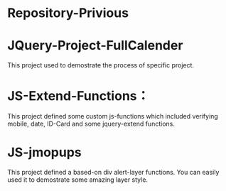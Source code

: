 # Repository-Privious

# JQuery-Project-FullCalender
This project used to demostrate the process of specific project. 

# JS-Extend-Functions：
This project defined some custom js-functions which included verifying mobile, date, ID-Card and some jquery-extend functions.

# JS-jmopups
This project defined a based-on div alert-layer functions. You can easily used it to demostrate some amazing layer style.
